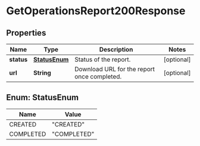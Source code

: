 

# GetOperationsReport200Response


## Properties

| Name | Type | Description | Notes |
|------------ | ------------- | ------------- | -------------|
|**status** | [**StatusEnum**](#StatusEnum) | Status of the report. |  [optional] |
|**url** | **String** | Download URL for the report once completed. |  [optional] |



## Enum: StatusEnum

| Name | Value |
|---- | -----|
| CREATED | &quot;CREATED&quot; |
| COMPLETED | &quot;COMPLETED&quot; |



